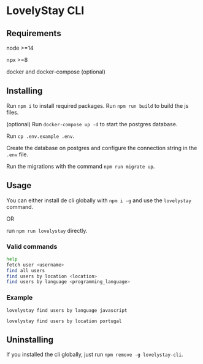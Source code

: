 # LovelyStay CLI

## Requirements

node >=14

npx >=8

docker and docker-compose (optional)

## Installing

Run `npm i` to install required packages.
Run `npm run build` to build the js files.

(optional) Run `docker-compose up -d` to start the postgres database.

Run `cp .env.example .env`.

Create the database on postgres and configure the connection string in the `.env` file.

Run the migrations with the command `npm run migrate up`.

## Usage

You can either install de cli globally with `npm i -g` and use the `lovelystay` command.

OR

run `npm run lovelystay` directly.

### Valid commands
```bash
help
fetch user <username>
find all users
find users by location <location>
find users by language <programming_language>
```

### Example

`lovelystay find users by language javascript`

`lovelystay find users by location portugal`

## Uninstalling

If you installed the cli globally, just run `npm remove -g lovelystay-cli`.
